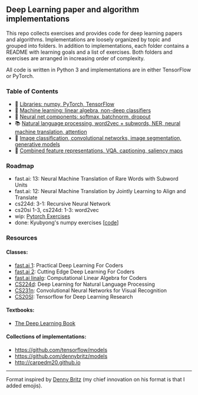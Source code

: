 ## Deep Learning paper and algorithm implementations

This repo collects exercises and provides code for deep learning papers and algorithms. Implementations are loosely organized by topic and grouped into folders. In addition to implementations, each folder contains a README with learning goals and a list of exercises. Both folders and exercises are arranged in increasing order of complexity.

All code is written in Python 3 and implementations are in either TensorFlow or PyTorch.

### Table of Contents

- 🙇 [Libraries: numpy, PyTorch, TensorFlow](0-libraries)
- 🎯 [Machine learning: linear algebra, non-deep classifiers](1-machine-learning)
- 🔑 [Neural net components: softmax, batchnorm, dropout](2-neural-nets)
- 📚 [Natural language processing, word2vec + subwords, NER, neural machine translation, attention](3-rnns)
- 🎨 [Image classification, convolutional networks, image segmentation, generative models](4-cnns)
- 💬 [Combined feature representations, VQA, captioning, saliency maps](5-rnns-cnns)

### Roadmap

- fast.ai: 13: Neural Machine Translation of Rare Words with Subword Units
- fast.ai: 12: Neural Machine Translation by Jointly Learning to Align and Translate
- cs224d: 3-1: Recursive Neural Network
- cs20si 1-3, cs224d: 1-3: word2vec
- wip: [Pytorch Exercises](0-libraries/pytorch-exercises)
- done: Kyubyong's numpy exercises [[code](0-libraries/numpy-exercises)]

### Resources

#### Classes:

- [fast.ai 1](http://course.fast.ai/): Practical Deep Learning For Coders
- [fast.ai 2](http://course.fast.ai/): Cutting Edge Deep Learning For Coders
- [fast.ai linalg](https://github.com/fastai/numerical-linear-algebra/blob/master/README.md): Computational Linear Algebra for Coders
- [CS224d](http://cs224d.stanford.edu/syllabus.html): Deep Learning for Natural Language Processing
- [CS231n](http://cs231n.stanford.edu/syllabus.html): Convolutional Neural Networks for Visual Recognition
- [CS20SI](https://web.stanford.edu/class/cs20si/syllabus.html): Tensorflow for Deep Learning Research

#### Textbooks:

- [The Deep Learning Book](https://www.deeplearningbook.org/)

#### Collections of implementations:

- https://github.com/tensorflow/models
- https://github.com/dennybritz/models
- http://carpedm20.github.io

---

Format inspired by [Denny Britz](https://github.com/dennybritz/reinforcement-learning/blob/master/README.md) (my chief innovation on his format is that I added emojis).
